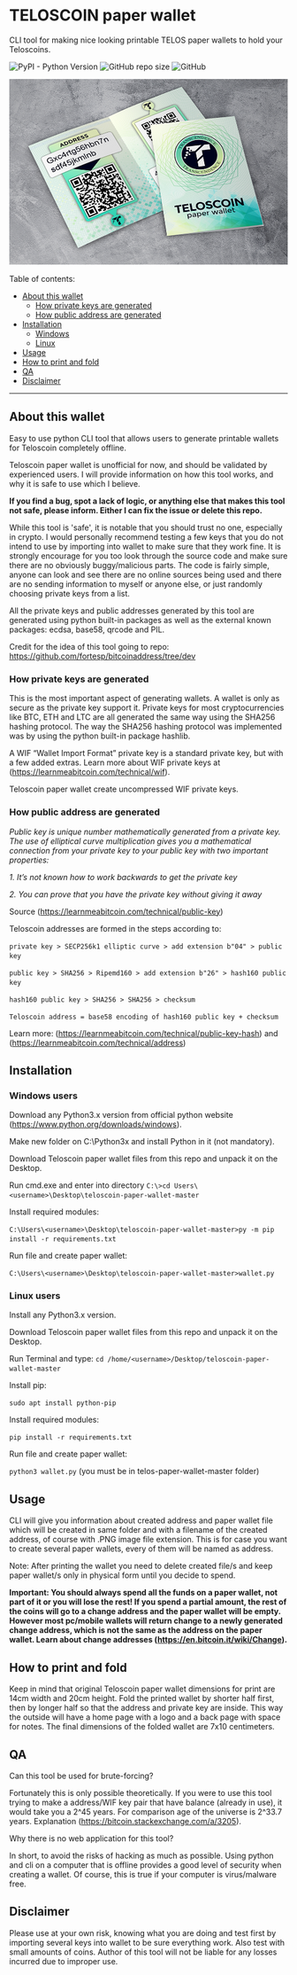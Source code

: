 # TELOSCOIN paper wallet
CLI tool for making nice looking printable TELOS paper wallets to hold your Teloscoins.

![PyPI - Python Version](https://img.shields.io/pypi/pyversions/Pillow?style=plastic) ![GitHub repo size](https://img.shields.io/github/repo-size/luxleather/teloscoin-paper-wallet?style=plastic) ![GitHub](https://img.shields.io/github/license/luxleather/teloscoin-paper-wallet?style=plastic)

![Showcase](https://github.com/luxleather/teloscoin-paper-wallet/blob/master/img/showcase.png)


Table of contents:
* [About this wallet](https://github.com/luxleather/teloscoin-paper-wallet#about-this-wallet)
    * [How private keys are generated](https://github.com/luxleather/teloscoin-paper-wallet#how-private-keys-are-generated)
    * [How public address are generated](https://github.com/luxleather/teloscoin-paper-wallet#how-public-address-are-generated)
* [Installation](https://github.com/luxleather/teloscoin-paper-wallet#installation)
    * [Windows](https://github.com/luxleather/teloscoin-paper-wallet#windows-users)
    * [Linux](https://github.com/luxleather/teloscoin-paper-wallet#linux-users)
* [Usage](https://github.com/luxleather/teloscoin-paper-wallet#usage)
* [How to print and fold](https://github.com/luxleather/teloscoin-paper-wallet#how-to-print-and-fold)
* [QA](https://github.com/luxleather/teloscoin-paper-wallet#qa)
* [Disclaimer](https://github.com/luxleather/teloscoin-paper-wallet#disclaimer)
___
## About this wallet

Easy to use python CLI tool that allows users to generate printable wallets for Teloscoin completely offline.

Teloscoin paper wallet is unofficial for now, and should be validated by experienced users. I will provide information on how this tool works, and why it is safe to use which I believe.

**If you find a bug, spot a lack of logic, or anything else that makes this tool not safe, please inform. Either I can fix the issue or delete this repo.**

While this tool is 'safe', it is notable that you should trust no one, especially in crypto. I would personally recommend testing a few keys that you do not intend to use by importing into wallet to make sure that they work fine. It is strongly encourage for you too look through the source code and make sure there are no obviously buggy/malicious parts. The code is fairly simple, anyone can look and see there are no online sources being used and there are no sending information to myself or anyone else, or just randomly choosing private keys from a list.

All the private keys and public addresses generated by this tool are generated using python built-in packages as well as the external known packages: ecdsa, base58, qrcode and PIL.

Credit for the idea of this tool going to repo: https://github.com/fortesp/bitcoinaddress/tree/dev

### How private keys are generated

This is the most important aspect of generating wallets. A wallet is only as secure as the private key support it. Private keys for most cryptocurrencies like BTC, ETH and LTC are all generated the same way using the SHA256 hashing protocol. The way the SHA256 hashing protocol was implemented was by using the python built-in package hashlib.

A WIF “Wallet Import Format” private key is a standard private key, but with a few added extras. Learn more about WIF private keys at (https://learnmeabitcoin.com/technical/wif).

Teloscoin paper wallet create uncompressed WIF private keys.

### How public address are generated

*Public key is unique number mathematically generated from a private key. The use of elliptical curve multiplication gives you a mathematical connection from your private key to your public key with two important properties:*

*1. It’s not known how to work backwards to get the private key*

*2. You can prove that you have the private key without giving it away*

Source (https://learnmeabitcoin.com/technical/public-key)

Teloscoin addresses are formed in the steps according to:

```private key > SECP256k1 elliptic curve > add extension b"04" > public key```

```public key > SHA256 > Ripemd160 > add extension b"26" > hash160 public key```

```hash160 public key > SHA256 > SHA256 > checksum```

```Teloscoin address = base58 encoding of hash160 public key + checksum```

Learn more: (https://learnmeabitcoin.com/technical/public-key-hash) and (https://learnmeabitcoin.com/technical/address)

## Installation

### Windows users

Download any Python3.x version from official python website (https://www.python.org/downloads/windows).

Make new folder on C:\Python3x and install Python in it (not mandatory).

Download Teloscoin paper wallet files from this repo and unpack it on the Desktop.

Run cmd.exe and enter into directory `C:\>cd Users\<username>\Desktop\teloscoin-paper-wallet-master`

Install required modules:

`C:\Users\<username>\Desktop\teloscoin-paper-wallet-master>py -m pip install -r requirements.txt`

Run file and create paper wallet:

`C:\Users\<username>\Desktop\teloscoin-paper-wallet-master>wallet.py`

### Linux users

Install any Python3.x version.

Download Teloscoin paper wallet files from this repo and unpack it on the Desktop.

Run Terminal and type: `cd /home/<username>/Desktop/teloscoin-paper-wallet-master`

Install pip:

`sudo apt install python-pip`

Install required modules:

`pip install -r requirements.txt`

Run file and create paper wallet:

`python3 wallet.py` (you must be in telos-paper-wallet-master folder)

## Usage

CLI will give you information about created address and paper wallet file which will be created in same folder and with a filename of the created address, of course with .PNG image file extension. This is for case you want to create several paper wallets, every of them will be named as address.

Note: After printing the wallet you need to delete created file/s and keep paper wallet/s only in physical form until you decide to spend.

**Important: You should always spend all the funds on a paper wallet, not part of it or you will lose the rest! If you spend a partial amount, the rest of the coins will go to a change address and the paper wallet will be empty. However most pc/mobile wallets will return change to a newly generated change address, which is not the same as the address on the paper wallet. Learn about change addresses (https://en.bitcoin.it/wiki/Change).**

## How to print and fold

Keep in mind that original Teloscoin paper wallet dimensions for print are 14cm width and 20cm height. Fold the printed wallet by shorter half first, then by longer half so that the address and private key are inside. This way the outside will have a home page with a logo and a back page with space for notes. The final dimensions of the folded wallet are 7x10 centimeters.

## QA

Can this tool be used for brute-forcing?

Fortunately this is only possible theoretically. If you were to use this tool trying to make a address/WIF key pair that have balance (already in use), it would take you a 2^45 years. For comparison age of the universe is 2^33.7 years. Explanation (https://bitcoin.stackexchange.com/a/3205).

Why there is no web application for this tool?

In short, to avoid the risks of hacking as much as possible. Using python and cli on a computer that is offline provides a good level of security when creating a wallet. Of course, this is true if your computer is virus/malware free.

## Disclaimer

Please use at your own risk, knowing what you are doing and test first by importing several keys into wallet to be sure everything work. Also test with small amounts of coins. Author of this tool will not be liable for any losses incurred due to improper use.
